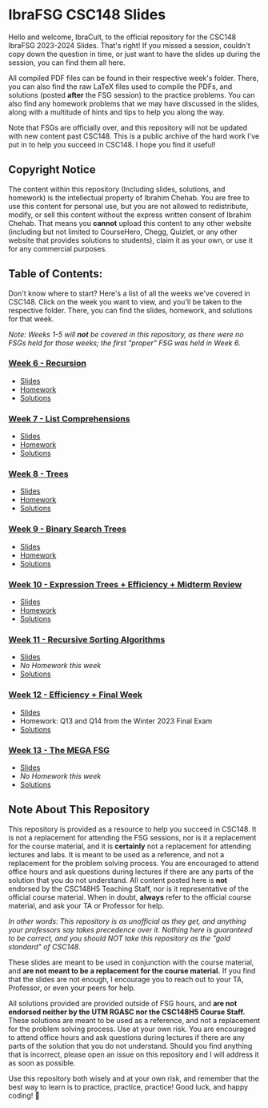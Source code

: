 # IbraFSG CSC148 Slides
Hello and welcome, IbraCult, to the official repository for the CSC148 IbraFSG 2023-2024 Slides. That's right! If you missed a session, couldn't copy down the question in time, or just want to have the slides up during the session, you can find them all here. 

All compiled PDF files can be found in their respective week's folder. There, you can also find the raw LaTeX files used to compile the PDFs, and solutions (posted **after** the FSG session) to the practice problems. You can also find any homework problems that we may have discussed in the slides, along with a multitude of hints and tips to help you along the way.

Note that FSGs are officially over, and this repository will not be updated with new content past CSC148. This is a public archive of the hard work I've put in to help you succeed in CSC148. I hope you find it useful!

## Copyright Notice
The content within this repository (Including slides, solutions, and homework) is the intellectual property of Ibrahim Chehab. You are free to use this content for personal use, but you are not allowed to redistribute, modify, or sell this content without the express written consent of Ibrahim Chehab. That means you **cannot** upload this content to any other website (including but not limited to CourseHero, Chegg, Quizlet, or any other website that provides solutions to students), claim it as your own, or use it for any commercial purposes. 

## Table of Contents:
Don't know where to start? Here's a list of all the weeks we've covered in CSC148. Click on the week you want to view, and you'll be taken to the respective folder. There, you can find the slides, homework, and solutions for that week.

*Note: Weeks 1-5 will* ***not*** *be covered in this repository, as there were no FSGs held for those weeks; the first "proper" FSG was held in Week 6.*

### [Week 6 - Recursion](/Week%206%20-%20Recursion)
- [Slides](/Week%206%20-%20Recursion/slides.pdf)
- [Homework](/Week%206%20-%20Recursion/Homework.md)
- [Solutions](/Week%206%20-%20Recursion/solutions.py)

### [Week 7 - List Comprehensions](/Week%207%20-%20List%20Comprehensions)
- [Slides](/Week%207%20-%20List%20Comprehensions/slides.pdf)
- [Homework](/Week%207%20-%20List%20Comprehensions/homework.md)
- [Solutions](/Week%207%20-%20List%20Comprehensions/solutions.py)

### [Week 8 - Trees](/Week%208%20-%20Trees)
- [Slides](/Week%208%20-%20Trees/slides.pdf)
- [Homework](/Week%208%20-%20Trees/homework.md)
- [Solutions](/Week%208%20-%20Trees/solutions.md)

### [Week 9 - Binary Search Trees](/Week%209%20-%20Binary%20Search%20Trees)
- [Slides](/Week%209%20-%20Binary%20Search%20Trees/slides.pdf)
- [Homework](/Week%209%20-%20Binary%20Search%20Trees/homework.md)
- [Solutions](/Week%209%20-%20Binary%20Search%20Trees/Solutions)

### [Week 10 - Expression Trees + Efficiency + Midterm Review](/Week%2010%20-%20Expression%20Trees%20+%20Efficiency%20+%20Midterm%20Review)
- [Slides](/Week%2010%20-%20Expression%20Trees%20+%20Efficiency%20+%20Midterm%20Review/slides.pdf)
- [Homework](/Week%2010%20-%20Expression%20Trees%20+%20Efficiency%20+%20Midterm%20Review/Homework/readme.md)
- [Solutions](/Week%2010%20-%20Expression%20Trees%20+%20Efficiency%20+%20Midterm%20Review/Solutions)

### [Week 11 - Recursive Sorting Algorithms](/Week%2011%20-%20Recursive%20Sorting%20Algorithms)
- [Slides](/Week%2011%20-%20Recursive%20Sorting%20Algorithms/slides.pdf)
- *No Homework this week*
- [Solutions](/Week%2011%20-%20Recursive%20Sorting%20Algorithms/Solutions/solutions.pdf)

### [Week 12 - Efficiency + Final Week](/Week%2012%20-%20Efficiency%20+%20Final%20Week)
- [Slides](/Week%2012%20-%20Efficiency%20+%20Final%20Week/slides.pdf)
- Homework: Q13 and Q14 from the Winter 2023 Final Exam
- [Solutions](/Week%2012%20-%20Efficiency%20+%20Final%20Week/Solutions/solutions.pdf)

### [Week 13 - The MEGA FSG](/The%20MEGA%20FSG/)
- [Slides](/The%20MEGA%20FSG/slides.pdf)
- *No Homework this week*
- [Solutions](/The%20MEGA%20FSG/Solutions)


## Note About This Repository
This repository is provided as a resource to help you succeed in CSC148. It is not a replacement for attending the FSG sessions, nor is it a replacement for the course material, and it is **certainly** not a replacement for attending lectures and labs. It is meant to be used as a reference, and not a replacement for the problem solving process. You are encouraged to attend office hours and ask questions during lectures if there are any parts of the solution that you do not understand. All content posted here is **not** endorsed by the CSC148H5 Teaching Staff, nor is it representative of the official course material. When in doubt, **always** refer to the official course material, and ask your TA or Professor for help. 

*In other words: This repository is as unofficial as they get, and anything your professors say takes precedence over it. Nothing here is guaranteed to be correct, and you should NOT take this repository as the "gold standard" of CSC148*.

These slides are meant to be used in conjunction with the course material, and **are not meant to be a replacement for the course material.** If you find that the slides are not enough, I encourage you to reach out to your TA, Professor, or even your peers for help.

All solutions provided are provided outside of FSG hours, and **are not endorsed neither by the UTM RGASC nor the CSC148H5 Course Staff.** These solutions are meant to be used as a reference, and not a replacement for the problem solving process. Use at your own risk. You are encouraged to attend office hours and ask questions during lectures if there are any parts of the solution that you do not understand. Should you find anything that is incorrect, please open an issue on this repository and I will address it as soon as possible.

Use this repository both wisely and at your own risk, and remember that the best way to learn is to practice, practice, practice! Good luck, and happy coding! 🚀